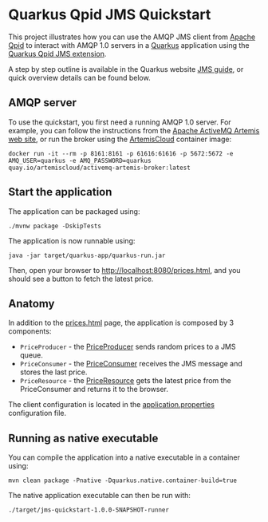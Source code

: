 # Quarkus Qpid JMS Quickstart

This project illustrates how you can use the AMQP JMS client from [Apache Qpid](https://qpid.apache.org/components/jms/) to interact with AMQP 1.0 servers in a [Quarkus](https://quarkus.io/) application using the [Quarkus Qpid JMS extension](https://github.com/amqphub/quarkus-qpid-jms).

A step by step outline is available in the Quarkus website [JMS guide](https://quarkus.io/guides/jms), or quick overview details can be found below.

## AMQP server

To use the quickstart, you first need a running AMQP 1.0 server. For example, you can follow the instructions from the [Apache ActiveMQ Artemis web site](https://activemq.apache.org/components/artemis/), or run the broker using the [ArtemisCloud](https://artemiscloud.io/) container image:
```shell script
docker run -it --rm -p 8161:8161 -p 61616:61616 -p 5672:5672 -e AMQ_USER=quarkus -e AMQ_PASSWORD=quarkus quay.io/artemiscloud/activemq-artemis-broker:latest
```

## Start the application

The application can be packaged using:

```shell script
./mvnw package -DskipTests
```

The application is now runnable using:

```shell script
java -jar target/quarkus-app/quarkus-run.jar
```

Then, open your browser to [http://localhost:8080/prices.html](http://localhost:8080/prices.html), and you should see a button to fetch the latest price.

## Anatomy

In addition to the [prices.html](src/main/resources/META-INF/resources/prices.html) page, the application is composed by 3 components:

* `PriceProducer` - the [PriceProducer](src/main/java/org/acme/jms/PriceProducer.java) sends random prices to a JMS queue.
* `PriceConsumer` - the [PriceConsumer](src/main/java/org/acme/jms/PriceConsumer.java) receives the JMS message and stores the last price.
* `PriceResource`  - the [PriceResource](src/main/java/org/acme/jms/PriceResource.java) gets the latest price from the PriceConsumer and returns it to the browser.

The client configuration is located in the [application.properties](src/main/resources/application.properties) configuration file.

## Running as native executable

You can compile the application into a native executable in a container using:

`mvn clean package -Pnative -Dquarkus.native.container-build=true`

The native application executable can then be run with:

`./target/jms-quickstart-1.0.0-SNAPSHOT-runner`
